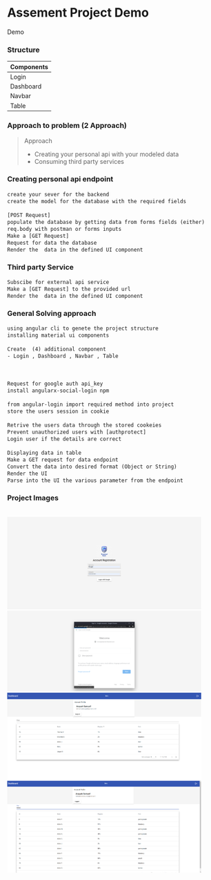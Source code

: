 # Assement Project Demo
Demo 

### Structure 
Components | 
------------ | 
Login | 
Dashboard|
Navbar |
Table |


### Approach to problem (2 Approach)
> Approach 
> - Creating your personal api with your modeled data
> - Consuming third party services  

### Creating personal api endpoint 
````
create your sever for the backend 
create the model for the database with the required fields 

[POST Request] 
populate the database by getting data from forms fields (either) req.body with postman or forms inputs
Make a [GET Request]
Request for data the database 
Render the  data in the defined UI component
````

### Third party Service
````
Subscibe for external api service 
Make a [GET Request] to the provided url 
Render the  data in the defined UI component
````

### General Solving approach
````
using angular cli to genete the project structure
installing material ui components 

Create  (4) additional component 
- Login , Dashboard , Navbar , Table 



Request for google auth api_key 
install angularx-social-login npm 

from angular-login import required method into project
store the users session in cookie 

Retrive the users data through the stored cookeies 
Prevent unauthorized users with [authprotect]
Login user if the details are correct 

Displaying data in table 
Make a GET request for data endpoint 
Convert the data into desired format (Object or String)
Render the UI 
Parse into the UI the various parameter from the endpoint

````


### Project Images 
<br>
<img width="450px"  src="src/assets/img-readme/image-1.png">
<img width="450px"  src="src/assets/img-readme/image-4.png">
<img width="450px"  src="src/assets/img-readme/image-3.png">
<img width="450px"  src="src/assets/img-readme/image-5.png">
<br>

